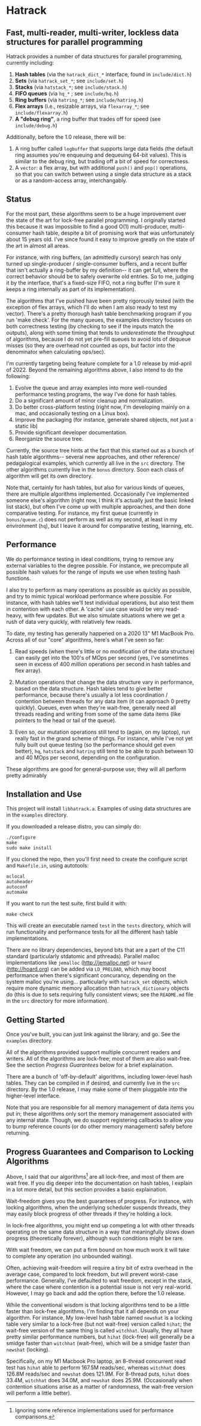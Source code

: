 # Hatrack
## Fast, multi-reader, multi-writer, lockless data structures for parallel programming

Hatrack provides a number of data structures for parallel programming, currently including:
1. **Hash tables** (via the `hatrack_dict_*` interface, found in `include/dict.h`)
2. **Sets** (via `hatrack_set_*`; see `include/set.h`)
3. **Stacks** (via `hatstack_*`; see `include/stack.h`)
4. **FIFO queues** (via `hq_*` ; see `include/hq.h`)
5. **Ring buffers** (via `hatring_*`; see `include/hatring.h`)
6. **Flex arrays** (i.e., resizable arrays, via `flexarray_*`; see `include/flexarray.h`)
7. **A "debug ring"**, a ring buffer that trades off for speed (see `include/debug.h`)

Additionally, before the 1.0 release, there will be:

1. A ring buffer called `logbuffer` that supports large data fields (the default ring assumes you're enqueuing and dequeuing 64-bit values).  This is similar to the debug ring, but trading off a bit of speed for correctness.
2. A `vector`: a flex array, but with additional `push()` and `pop()` operations, so that you can switch between using a single data structure as a stack or as a random-access array, interchangably.

## Status

For the most part, these algorithms seem to be a huge improvement over the state of the art for lock-free parallel programming. I originally started this because it was impossible to find a good O(1) multi-producer, multi-consumer hash table, despite a bit of promising work that was unfortunately about 15 years old. I've since found it easy to improve greatly on the state of the art in almost all areas.

For instance, with ring buffers, (an admittedly cursory) search has only turned up single-producer / single-consumer buffers, and a recent buffer that isn't actually a ring-buffer by my definition-- it can get full, where the correct behavior should be to safely overwrite old entries. So to me, judging it by the interface, that's a fixed-size FIFO, not a ring buffer (I'm sure it keeps a ring internally as part of its implementation).

The algorithms that I've pushed have been pretty rigorously tested (with the exception of flex arrays, which I'll do when I am also ready to test my vector). There's a pretty thorough hash table benchmarking program if you run 'make check'.  For the many queues, the examples directory focuses on both correctness testing (by checking to see if the inputs match the outputs), along with some timing that tends to _underestimate_ the throughput of algorithms, because I do not yet pre-fill queues to avoid lots of dequeue misses (so they are overhead not counted as ops, but factor into the denominator when calculating ops/sec).

I'm currently targeting being feature complete for a 1.0 release by mid-april of 2022. Beyond the remaining algorithms above, I also intend to do the following:

1. Evolve the queue and array examples into more well-rounded performance testing programs, the way I've done for hash tables.
2. Do a significant amount of minor cleanup and normalization.
3. Do better cross-platform testing (right now, I'm developing mainly on a mac, and occasionally testing on a Linux box).
4. Improve the packaging (for instance, generate shared objects, not just a static lib)
5. Provide significant developer documentation.
6. Reorganize the source tree.

Currently, the source tree hints at the fact that this started out as a bunch of hash table algorithms-- several new approaches, and other reference/ pedagalogical examples, which currently all live in the `src` directory.  The other algorithms currently live in the `bonus` directory.  Soon each class of algorithm will get its own directory.

Note that, certainly for hash tables, but also for various kinds of queues, there are multiple algorithms implemented. Occasionally I've implemented someone else's algorithm (right now, I think it's actually just the basic linked list stack), but often I've come up with multiple approaches, and then done comparative testing. For instance, my first queue (currently in `bonus/queue.c`) does not perform as well as my second, at least in my environment (`hq`), but I leave it around for comparative testing, learning, etc.

## Performance

We do performance testing in ideal conditions, trying to remove any external variables to the degree possible. For instance, we precompute all possible hash values for the range of inputs we use when testing hash functions.

I also try to perform as many operations as possible as quickly as possible, and try to mimic typical workload performance where possible. For instance, with hash tables we'll test individual operations, but also test them in contention with each other.  A 'cache' use case would be very read-heavy, with few updates. But we also simulate situations where we get a rush of data very quickly, with relatively few reads.

To date, my testing has generally happened on a 2020 13" M1 MacBook Pro.  Across all of our "core" algorithms, here's what I've seen so far:

1) Read speeds (when there's little or no modification of the data structure) can easily get into the 100's of MOps per second (yes, I've sometimes seen in excess of 400 *million* operations per second in hash tables and flex array).

2) Mutation operations that change the data structure vary in performance, based on the data structure.  Hash tables tend to give better performance, because there's usually a lot less coordination / contention between threads for any data item (it can approach 0 pretty quickly).  Queues, even when they're wait-free, generally need all threads reading and writing from some of the same data items (like pointers to the head or tail of the queue).

3) Even so, our mutation operations still tend to (again, on my laptop), run really fast in the grand scheme of things. For instance, while I've not yet fully built out queue testing (so the performance should get even better), `hq`, `hatstack` and `hatring` still tend to be able to push between 10 and 40 MOps per second, depending on the configuration.

These algorithms are good for general-purpose use; they will all perform pretty admirably 


## Installation and Use

This project will install `libhatrack.a`. Examples of using data structures are in the `examples` directory.


If you downloaded a release distro, you can simply do:

```
./configure
make
sudo make install
```

If you cloned the repo, then you'll first need to create the configure
script and `Makefile.in`, using autotools:

```
aclocal
autoheader
autoconf
automake
```

If you want to run the test suite, first build it with:

```
make check
```

This will create an executable named `test` in the `tests` directory, which will run functionality and performance tests for all the different hash table implementations.

There are no library dependencies, beyond bits that are a part of the C11 standard (particularly stdatomic and pthreads). Parallel malloc implementations like `jemalloc` (http://jemalloc.net) or `hoard`  (http://hoard.org) can be added via `LD_PRELOAD`, which may boost performance when there's significant concurancy, depending on the system malloc you're using... particularly with `hatrack_set` objects, which require more dynamic memory allocation than `hatrack_dictionary` objects do (this is due to sets requiring fully consistent views; see the `README.md` file in the `src` directory for more information).

## Getting Started

Once you've built, you can just link against the library, and go. See the `examples` directory.

All of the algorithms provided support multiple concurrent readers and writers. All of the algorithms are lock-free; most of them are also wait-free.  See the section *Progress Guarantees* below for a brief explaination.

There are a bunch of 'off-by-default' algorithms, including lower-level hash tables.  They can be compiled in if desired, and currently live in the `src` directory.  By the 1.0 release, I may make some of them pluggable into the higher-level interface.

Note that you are responsible for all memory management of data items you put in; these algorithms only sort the memory management associated with any internal state.  Though, we do support registering callbacks to allow you to bump reference counts (or do other memory management) safely before returning.


## Progress Guarantees and Comparison to Locking Algorithms

Above, I said that our algorithms[^1]  are all lock-free, and most of them are wait free.  If you dig deeper into the documentation on hash tables, I explain in a lot more detail, but this section provides a basic explaination.

Wait-freedom gives you the best guarantees of progress. For instance, with locking algorithms, when the underlying scheduler suspends threads, they may easily block progress of other threads if they're holding a lock.

In lock-free algorithms, you might end up competing a lot with other threads operating on the same data structure in a way that meaningfully slows down progress (theoretically forever), although such conditions might be rare.

With wait freedom, we can put a firm bound on how much work it will take to complete any operation (no unbounded waiting).

Often, achieving wait-freedom will require a tiny bit of extra overhead in the average case, compared to lock freedom, but will prevent worst-case performance. Generally, I've defaulted to wait freedom, except in the stack, where the case where contention is a potential issue is not very real-world. However, I may go back and add the option there, before the 1.0 release.

While the conventional wisdom is that locking algorithms tend to be a little faster than lock-free algorithms, I'm finding that it all depends on your algorithm. For instance, My low-level hash table named `newshat` is a locking table very similar to a lock-free (but not wait-free) version called `hihat`; the wait-free version of the same thing is called `witchhat`.  Usually, they all have pretty similar performance numbers, but `hihat` (lock-free) will generally be a smidge faster than `witchhat` (wait-free), which will be a smidge faster than `newshat` (locking).

Specifically, on my M1 Macbook Pro laptop, an 8-thread concurrent read test has `hihat` able to perform 167.5M reads/sec, whereas `witchhat` does 126.8M reads/sec and `newshat` does 121.9M.  For 8-thread puts, `hihat` does 33.4M, `witchhat` does 34.0M, and `newshat` does 25.9M.  (Occasionally when contention situations arise as a matter of randomness, the wait-free version will perform a little better).

[^1]: Ignoring some reference implementations used for performance comparisons.